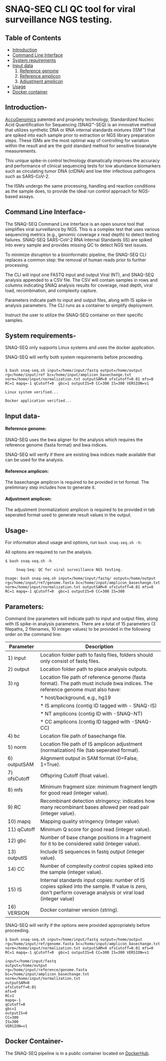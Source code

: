 # SNAQ-SEQ CLI QC tool for viral surveillance NGS testing. 

Table of Contents
-----------------
- [Introduction](#introduction)
- [Command Line Interface](#cli)
- [System requirements](#requirements)
- [Input data](#data)
  1. [Reference genome](#reference-genome)
  2. [Reference amplicon](#reference-amplicon)
  3. [Adjustment amplicon](#adjustment-amplicon)
- [Usage](#usage-options)
- [Docker container](#docker)

## <a name="introduction"></a> Introduction-

[AccuGenomics](https://accugenomics.com/) patented and propriety technology, Standardized Nucleic Acid Quantification for Sequencing (SNAQ™-SEQ) is an innovative method that utilizes synthetic DNA or RNA internal standards mixtures (ISM™) that are spiked into each sample prior to extraction or NGS library preparation steps. These ISMs are the most optimal way of controlling for variation within the result and are the gold standard method for sensitive bioanalyte measurements.

This unique spike-in control technology dramatically improves the accuracy and performance of clinical sequencing tests for low abundance biomarkers such as circulating tumor DNA (ctDNA) and low titer infectious pathogens such as SARS-CoV-2.

The ISMs undergo the same processing, handling and reaction conditions as the sample does, to provide the ideal run control approach for NGS-based assays.

## <a name="cli"></a> Command Line Interface-

The SNAQ-SEQ Command Line Interface is an open source tool that simplifies viral surveillance by NGS. This is a complex test that uses various sequencing metrics (e.g., genomic coverage x read depth) to detect testing failures.  SNAQ-SEQ SARS-CoV-2 RNA Internal Standards (IS) are spiked into every sample and provides missing QC to detect NGS test issues.

To minimize disruption to a bioinformatic pipeline, the SNAQ-SEQ CLI replaces a common step: the removal of human reads prior to further processing.

The CLI will input one FASTQ input and output Viral (NT), and SNAQ-SEQ analysis appended to a CSV file.  The CSV will contain samples in rows and columns indicating SNAQ analysis results for coverage, read depth, viral load, recombination, and complexity capture.

Parameters indicate path to input and output files, along with IS spike-in analysis parameters. The CLI runs as a container to simplify deployment.

Instruct the user to utilize the SNAQ-SEQ container on their specific samples.

## <a name="requirements"></a> System requirements-

SNAQ-SEQ only supports Linux systems and uses the docker application. 

SNAQ-SEQ will verfiy both system requirements before proceeding.

```

$ bash snaq-seq.sh input=/home/input/fastq output=/home/output rg=/home/input/ref bc=/home/input/amplicon_basechange.txt norm=/home/input/normalization.txt outputSAM=0 ofsCutoff=0.01 mfs=0 RC=1 mapq=-1 qCutoff=0  gbc=1 outputIS=0 CC=300 IS=300 VERSION=v1

Linux system verified...

Docker application verified... 
``` 

## <a name="data"></a> Input data-

#### Reference genome:

SNAQ-SEQ uses the bwa aligner for the analysis which requires the reference genome (fasta format) and bwa indices. 

SNAQ-SEQ will verify if there are existing bwa indices made available that can be used for the analysis.

#### Reference amplicon:

The basechange amplicon is required to be provided in txt format. The preliminary step includes how to generate it.

#### Adjustment amplicon:

The adjustment (normalization) amplicon is required to be provided in tab seperated format used to generate result values in the output.

## <a name="usage-options"></a> Usage-

For information about usage and options, run ```bash snaq-seq.sh -h```: 

All options are required to run the analysis.

```
$ bash snaq-seq.sh -h
 
     Snaq-Seq: QC for viral surveillance NGS testing.     

Usage: bash snaq-seq.sh input=/home/input/fastq/ output=/home/output rg=/home/input/ref/genome.fasta bc=/home/input/amplicon_basechange.txt norm=/home/input/normalization.txt outputSAM=0 ofsCutoff=0.01 mfs=0 RC=1 mapq=-1 qCutoff=0  gbc=1 outputIS=0 CC=300 IS=300
```

## Parameters:

Command line parameters will indicate path to input and output files, along with IS spike-in analysis parameters. There are a total of 15 parameters (3 filepaths, 2 filenames, 10 integer values) to be provided in the following order on the command line:

| Parameter      | Description
| -------------- | -----------
| 1)  input      | Location folder path to fastq files, folders should only consist of fastq files.
| 2)  output     | Location folder path to place analysis outputs.
| 3)  rg         |      	            Location file path of reference genome (fasta format). The path must include bwa indices. The reference genome must also have:
|                | * host/background, e.g., hg19
|                | * IS amplicons (contig ID tagged with - SNAQ-IS)
|                | * NT amplicons (contig ID with -SNAQ-NT)
|                | * CC amplicons (contig ID tagged with -SNAQ-CC) 
| 4)  bc         | Location file path of basechange file.
| 5)  norm       | Location file path of IS amplicon adjustment (normalization) file (tab seperated format).
| 6)  outputSAM  | Alignment output in SAM format (0=False, 1=True).
| 7)  ofsCutoff  | Offspring Cutoff (float value).
| 8)  mfs        | Minimum fragment size: minimum fragment length for good read (integer value).
| 9)  RC         | Recombinant detection stringency: indicates how many recombinant bases allowed per read pair (integer value).
| 10) mapq       | Mapping quality stringency (integer value).
| 11) qCutoff    | Minimum Q score for good read (integer value).
| 12) gbc        | Number of base change positions in a fragment for it to be considered valid (integer value).
| 13) outputIS   | Include IS sequences in fastq output (integer value).
| 14) CC         | Number of complexity control copies spiked into the sample (integer value).
| 15) IS         | Internal standards input copies: number of IS copies spiked into the sample. If value is zero, don’t perform coverage analysis or viral load (integer value)
| 16) VERSION    | Docker container version (string).

SNAQ-SEQ will  verify if the options were provided appropriately before proceeding.

```
$ bash snaq-seq.sh input=/home/input/fastq output=/home/output rg=/home/input/ref/genome.fasta bc=/home/input/amplicon_basechange.txt norm=/home/input/normalization.txt outputSAM=0 ofsCutoff=0.01 mfs=0 RC=1 mapq=-1 qCutoff=0  gbc=1 outputIS=0 CC=300 IS=300 VERSION=v1

input=/home/input/fastq
output=/home/output
rg=/home/input/reference/genome.fasta
bc=/home/input/amplicon_basechange.txt
norm=/home/input/normalization.txt
outputSAM=0
ofsCutoff=0.01
mfs=0
RC=1
mapq=-1
qCutoff=0
gbc=1
outputIS=0
CC=300
IS=300
VERSION=v1
```
## <a name="docker"></a> Docker Container-

The SNAQ-SEQ pipeline is in a public container located on [DockerHub](https://hub.docker.com/r/accugenomics/snaq-seq).

